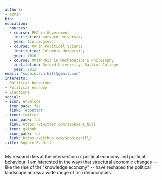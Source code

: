 ```yaml
---
authors:
- admin
bio: 
education:
  courses:
  - course: PhD in Government
    institution: Harvard University
    year: (in progress)
  - course: MA in Political Science
    institution: Columbia University
    year: 2016
  - course: MMathPhil in Mathematics & Philosophy
    institution: Oxford University, Balliol College
    year: 2013
email: "sophie.eva.hill@gmail.com"
interests:
- Political behaviour
- Political economy
- Elections
social:
- icon: envelope
  icon_pack: fas
  link: '#contact'
- icon: twitter
  icon_pack: fab
  link: https://twitter.com/sophie_e_hill
- icon: github
  icon_pack: fab
  link: https://github.com/sophieehill/
title: Sophie E. Hill
---
```


My research lies at the intersection of political economy and political behaviour. I am interested in the ways that structural economic changes -- like the rise of the "knowledge economy" -- have reshaped the political landscape across a wide range of rich democracies.